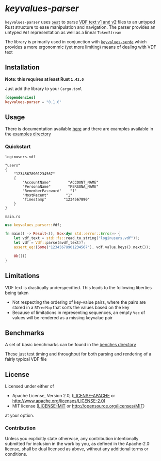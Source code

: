 # _keyvalues-parser_

`keyvalues-parser` uses [`pest`](https://lib.rs/crates/pest) to parse
[VDF text v1 and v2](https://developer.valvesoftware.com/wiki/KeyValues)
files to an untyped Rust structure to ease manipulation and navigation. The
parser provides an untyped `Vdf` representation as well as a linear
`TokenStream`

The library is primarily used in conjunction with
[`keyvalues-serde`](https://github.com/LovecraftianHorror/vdf-rs/tree/main/keyvalues-serde)
which provides a more ergonommic (yet more limiting) means of dealing with VDF
text

## Installation

**Note: this requires at least Rust `1.42.0`**

Just add the library to your `Cargo.toml`

```toml
[dependencies]
keyvalues-parser = "0.1.0"
```

## Usage

<!-- TODO: just use a badge for this. The link can very easily fall out of date -->
There is documentation available
[here](https://docs.rs/keyvalues-parser/0.1.0/keyvalues_parser/) and there are
examples available in the
[examples directory](https://github.com/LovecraftianHorror/vdf-rs/tree/main/keyvalues-parser/examples)

### Quickstart

`loginusers.vdf`

```vdf
"users"
{
    "12345678901234567"
    {
        "AccountName"        "ACCOUNT_NAME"
        "PersonaName"        "PERSONA_NAME"
        "RememberPassword"    "1"
        "MostRecent"        "1"
        "Timestamp"        "1234567890"
    }
}
```

`main.rs`

```rust
use keyvalues_parser::Vdf;

fn main() -> Result<(), Box<dyn std::error::Error>> {
    let vdf_text = std::fs::read_to_string("loginusers.vdf")?;
    let vdf = Vdf::parse(&vdf_text)?;
    assert_eq!(Some("12345678901234567"), vdf.value.keys().next());

    Ok(())
}
```

## Limitations

VDF text is drastically underspecified. This leads to the following liberties
being taken

- Not respecting the ordering of key-value pairs, where the pairs are stored in a `BTreeMap` that sorts the values based on the key
- Because of limitations in representing sequences, an empty `Vec` of values will be rendered as a missing keyvalue pair

## Benchmarks

A set of basic benchmarks can be found in the 
[benches directory](https://github.com/LovecraftianHorror/vdf-rs/tree/main/keyvalues-parser/benches)

These just test timing and throughput for both parsing and rendering of a
fairly typical VDF file

## License

Licensed under either of

 - Apache License, Version 2.0, ([LICENSE-APACHE](LICENSE-APACHE) or http://www.apache.org/licenses/LICENSE-2.0)
 - MIT license ([LICENSE-MIT](LICENSE-MIT) or http://opensource.org/licenses/MIT)

at your option.

### Contribution

Unless you explicitly state otherwise, any contribution intentionally submitted
for inclusion in the work by you, as defined in the Apache-2.0 license, shall
be dual licensed as above, without any additional terms or conditions.
